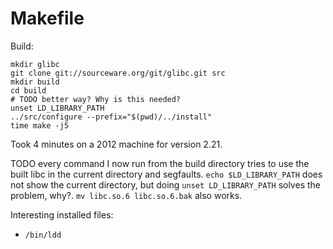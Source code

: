 # Makefile

Build:

    mkdir glibc
    git clone git://sourceware.org/git/glibc.git src
    mkdir build
    cd build
    # TODO better way? Why is this needed?
    unset LD_LIBRARY_PATH
    ../src/configure --prefix="$(pwd)/../install"
    time make -j5

Took 4 minutes on a 2012 machine for version 2.21.

TODO every command I now run from the build directory tries to use the built libc in the current directory and segfaults. `echo $LD_LIBRARY_PATH` does not show the current directory, but doing `unset LD_LIBRARY_PATH` solves the problem, why?. `mv libc.so.6 libc.so.6.bak` also works.

Interesting installed files:

- `/bin/ldd`
